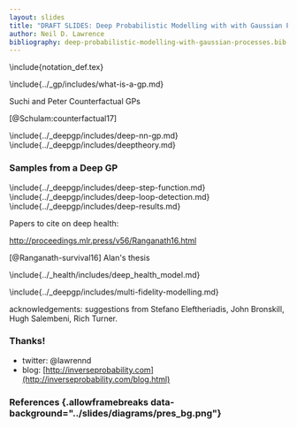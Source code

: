 ```yaml
---
layout: slides
title: "DRAFT SLIDES: Deep Probabilistic Modelling with with Gaussian Processes"
author: Neil D. Lawrence
bibliography: deep-probabilistic-modelling-with-gaussian-processes.bib
---
```


<!--Notes from Stefanos: Hey Neil, 

Just realised that there was no comment on the fact that a DGP is not a GP, only the current layer conditioned on all previous ones.

I don't know if you want to clarify that. I believe that the majority of the audience won't have that knowledge and they may leave with the wrong impression.

Although, I don't know where is the right time to introduce that in the talk.

Hope that's helpful.

Cheers,
Stefanos

Comments from Rich!
-->

\include{notation_def.tex}

\include{../_gp/includes/what-is-a-gp.md}

Suchi and Peter Counterfactual GPs

[@Schulam:counterfactual17]

\include{../_deepgp/includes/deep-nn-gp.md}
\include{../_deepgp/includes/deeptheory.md}

### Samples from a Deep GP

\include{../_deepgp/includes/deep-step-function.md}
\include{../_deepgp/includes/deep-loop-detection.md}
\include{../_deepgp/includes/deep-results.md}

Papers to cite on deep health:

http://proceedings.mlr.press/v56/Ranganath16.html

[@Ranganath-survival16]
Alan's thesis

\include{../_health/includes/deep_health_model.md}

\include{../_deepgp/includes/multi-fidelity-modelling.md}

acknowledgements: suggestions from Stefano  Eleftheriadis, John Bronskill, Hugh Salembeni, Rich Turner.



### Thanks!

* twitter: \@lawrennd
* blog: [http://inverseprobability.com](http://inverseprobability.com/blog.html)

### References {.allowframebreaks data-background="../slides/diagrams/pres_bg.png"}
